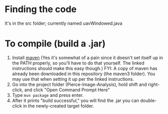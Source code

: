 # Finding the code
It's in the src folder; currently named uavWindowed.java

# To compile (build a .jar)
1. Install [maven](http://www.mkyong.com/maven/how-to-install-maven-in-windows/) (Yes it's somewhat of a pain since it doesn't set itself up in the PATH properly, so you'll have to do that yourself. The linked instructions should make this easy though.)
FYI: A copy of maven has already been downloaded in this repository (the maven3 folder). You may use that when setting it up per the linked instructions.
2. Go into the project folder (Pierce-Image-Analysis), hold shift and right-click, and click "Open Command Prompt Here"
3. Type `mvn package` and press enter.
4. After it prints "build successful," you will find the .jar you can double-click in the newly-created target folder.